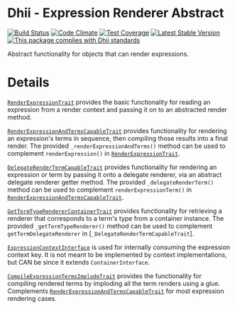 # Dhii - Expression Renderer Abstract

[![Build Status](https://travis-ci.org/dhii/expression-renderer-abstract.svg?branch=develop)](https://travis-ci.org/dhii/expression-renderer-abstract)
[![Code Climate](https://codeclimate.com/github/dhii/expression-renderer-abstract/badges/gpa.svg)](https://codeclimate.com/github/dhii/expression-renderer-abstract)
[![Test Coverage](https://codeclimate.com/github/dhii/expression-renderer-abstract/badges/coverage.svg)](https://codeclimate.com/github/dhii/expression-renderer-abstract/coverage)
[![Latest Stable Version](https://poser.pugx.org/dhii/expression-renderer-abstract/version)](https://packagist.org/packages/dhii/expression-renderer-abstract)
[![This package complies with Dhii standards](https://img.shields.io/badge/Dhii-Compliant-green.svg?style=flat-square)][Dhii]

Abstract functionality for objects that can render expressions.

[Dhii]: https://github.com/Dhii/dhii

# Details

[`RenderExpressionTrait`] provides the basic functionality for reading an expression from a render context and passing
it on to an abstracted render method.

[`RenderExpressionAndTermsCapableTrait`] provides functionality for rendering an expression's terms in sequence, then
compiling those results into a final render. The provided `_renderExpressionAndTerms()` method can be used to
complement `renderExpression()` in [`RenderExpressionTrait`].

[`DelegateRenderTermCapableTrait`] provides functionality for rendering an expression or term by passing it onto a
delegate renderer, via an abstract delegate renderer getter method. The provided `_delegateRenderTerm()` method can be
used to complement `renderExpressionTerm()` in [`RenderExpressionAndTermsCapableTrait`].

[`GetTermTypeRendererContainerTrait`] provides functionality for retrieving a renderer that corresponds to a term's type
from a container instance. The provided `_getTermTypeRenderer()` method can be used to complement
`getTermDelegateRenderer` in [`_DelegateRenderTermCapableTrait`].

[`ExpressionContextInterface`] is used for internally consuming the expression context key. It is not meant to be
implemented by context implementations, but CAN be since it extends `ContainerInterface`.

[`CompileExpressionTermsImplodeTrait`] provides the functionality for compiling rendered terms by imploding all the term
renders using a glue. Complements [`RenderExpressionAndTermsCapableTrait`] for most expression rendering cases.

[`RenderExpressionTrait`]: src/RenderExpressionTrait.php
[`RenderExpressionAndTermsCapableTrait`]: src/RenderExpressionAndTermsCapableTrait.php
[`DelegateRenderTermCapableTrait`]: src/DelegateRenderTermCapableTrait.php
[`GetTermTypeRendererContainerTrait`]: src/GetTermTypeRendererContainerTrait.php
[`ExpressionContextInterface`]: src/ExpressionContextInterface.php
[`CompileExpressionTermsImplodeTrait`]: src/CompileExpressionTermsImplodeTrait.php
